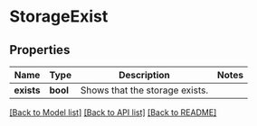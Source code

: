 # StorageExist

## Properties
Name | Type | Description | Notes
------------ | ------------- | ------------- | -------------
**exists** | **bool** | Shows that the storage exists.  | 

[[Back to Model list]](../README.md#documentation-for-models) [[Back to API list]](../README.md#documentation-for-api-endpoints) [[Back to README]](../README.md)


